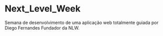 # Next_Level_Week

Semana de desenvolvimento de uma aplicação web totalmente guiada por Diego Fernandes Fundador da NLW.
